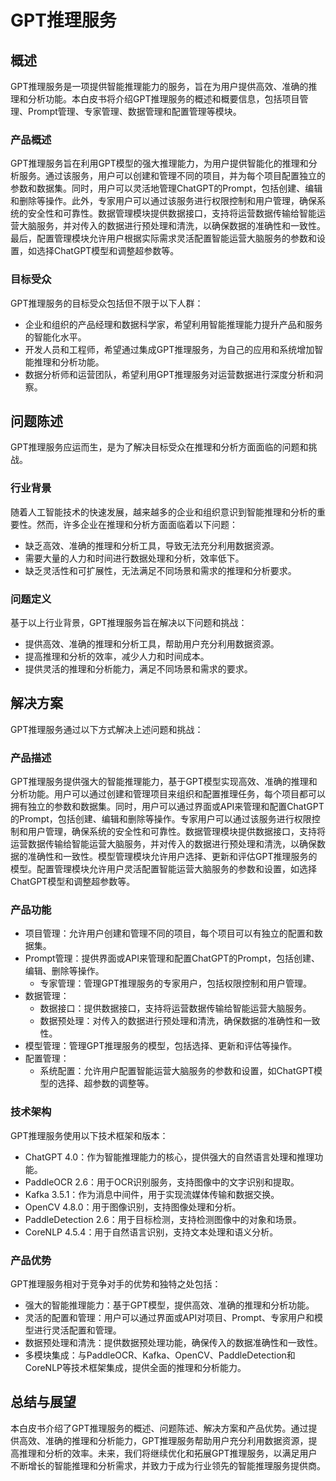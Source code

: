# GPT推理服务

## 概述
GPT推理服务是一项提供智能推理能力的服务，旨在为用户提供高效、准确的推理和分析功能。本白皮书将介绍GPT推理服务的概述和概要信息，包括项目管理、Prompt管理、专家管理、数据管理和配置管理等模块。

### 产品概述
GPT推理服务旨在利用GPT模型的强大推理能力，为用户提供智能化的推理和分析服务。通过该服务，用户可以创建和管理不同的项目，并为每个项目配置独立的参数和数据集。同时，用户可以灵活地管理ChatGPT的Prompt，包括创建、编辑和删除等操作。此外，专家用户可以通过该服务进行权限控制和用户管理，确保系统的安全性和可靠性。数据管理模块提供数据接口，支持将运营数据传输给智能运营大脑服务，并对传入的数据进行预处理和清洗，以确保数据的准确性和一致性。最后，配置管理模块允许用户根据实际需求灵活配置智能运营大脑服务的参数和设置，如选择ChatGPT模型和调整超参数等。

### 目标受众
GPT推理服务的目标受众包括但不限于以下人群：
- 企业和组织的产品经理和数据科学家，希望利用智能推理能力提升产品和服务的智能化水平。
- 开发人员和工程师，希望通过集成GPT推理服务，为自己的应用和系统增加智能推理和分析功能。
- 数据分析师和运营团队，希望利用GPT推理服务对运营数据进行深度分析和洞察。

## 问题陈述
GPT推理服务应运而生，是为了解决目标受众在推理和分析方面面临的问题和挑战。

### 行业背景
随着人工智能技术的快速发展，越来越多的企业和组织意识到智能推理和分析的重要性。然而，许多企业在推理和分析方面面临着以下问题：
- 缺乏高效、准确的推理和分析工具，导致无法充分利用数据资源。
- 需要大量的人力和时间进行数据处理和分析，效率低下。
- 缺乏灵活性和可扩展性，无法满足不同场景和需求的推理和分析要求。

### 问题定义
基于以上行业背景，GPT推理服务旨在解决以下问题和挑战：
- 提供高效、准确的推理和分析工具，帮助用户充分利用数据资源。
- 提高推理和分析的效率，减少人力和时间成本。
- 提供灵活的推理和分析能力，满足不同场景和需求的要求。

## 解决方案
GPT推理服务通过以下方式解决上述问题和挑战：

### 产品描述
GPT推理服务提供强大的智能推理能力，基于GPT模型实现高效、准确的推理和分析功能。用户可以通过创建和管理项目来组织和配置推理任务，每个项目都可以拥有独立的参数和数据集。同时，用户可以通过界面或API来管理和配置ChatGPT的Prompt，包括创建、编辑和删除等操作。专家用户可以通过该服务进行权限控制和用户管理，确保系统的安全性和可靠性。数据管理模块提供数据接口，支持将运营数据传输给智能运营大脑服务，并对传入的数据进行预处理和清洗，以确保数据的准确性和一致性。模型管理模块允许用户选择、更新和评估GPT推理服务的模型。配置管理模块允许用户灵活配置智能运营大脑服务的参数和设置，如选择ChatGPT模型和调整超参数等。

### 产品功能
- 项目管理：允许用户创建和管理不同的项目，每个项目可以有独立的配置和数据集。
- Prompt管理：提供界面或API来管理和配置ChatGPT的Prompt，包括创建、编辑、删除等操作。
  - 专家管理：管理GPT推理服务的专家用户，包括权限控制和用户管理。
- 数据管理：
  - 数据接口：提供数据接口，支持将运营数据传输给智能运营大脑服务。
  - 数据预处理：对传入的数据进行预处理和清洗，确保数据的准确性和一致性。
- 模型管理：管理GPT推理服务的模型，包括选择、更新和评估等操作。
- 配置管理：
  - 系统配置：允许用户配置智能运营大脑服务的参数和设置，如ChatGPT模型的选择、超参数的调整等。

### 技术架构
GPT推理服务使用以下技术框架和版本：
- ChatGPT 4.0：作为智能推理能力的核心，提供强大的自然语言处理和推理功能。
- PaddleOCR 2.6：用于OCR识别服务，支持图像中的文字识别和提取。
- Kafka 3.5.1：作为消息中间件，用于实现流媒体传输和数据交换。
- OpenCV 4.8.0：用于图像识别，支持图像处理和分析。
- PaddleDetection 2.6：用于目标检测，支持检测图像中的对象和场景。
- CoreNLP 4.5.4：用于自然语言识别，支持文本处理和语义分析。

### 产品优势
GPT推理服务相对于竞争对手的优势和独特之处包括：
- 强大的智能推理能力：基于GPT模型，提供高效、准确的推理和分析功能。
- 灵活的配置和管理：用户可以通过界面或API对项目、Prompt、专家用户和模型进行灵活配置和管理。
- 数据预处理和清洗：提供数据预处理功能，确保传入的数据准确性和一致性。
- 多模块集成：与PaddleOCR、Kafka、OpenCV、PaddleDetection和CoreNLP等技术框架集成，提供全面的推理和分析能力。

## 总结与展望
本白皮书介绍了GPT推理服务的概述、问题陈述、解决方案和产品优势。通过提供高效、准确的推理和分析能力，GPT推理服务帮助用户充分利用数据资源，提高推理和分析的效率。未来，我们将继续优化和拓展GPT推理服务，以满足用户不断增长的智能推理和分析需求，并致力于成为行业领先的智能推理服务提供商。